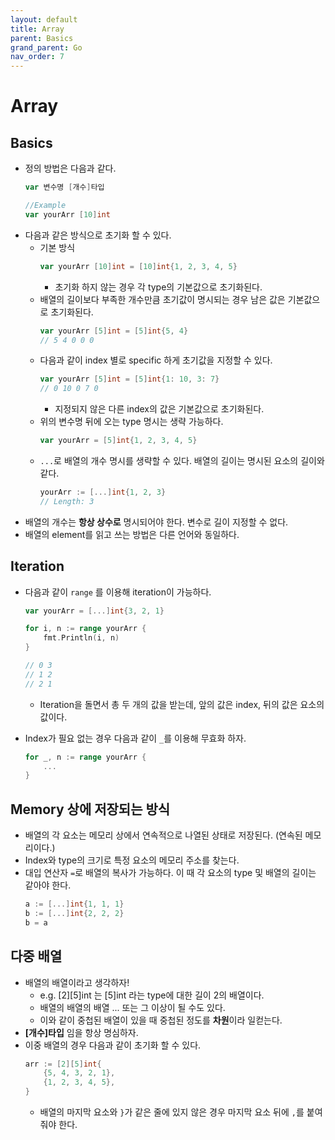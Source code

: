 ```yaml
---
layout: default
title: Array
parent: Basics
grand_parent: Go
nav_order: 7
---
```

# Array
## Basics
* 정의 방법은 다음과 같다.
    ```go
    var 변수명 [개수]타입

    //Example
    var yourArr [10]int
    ```
* 다음과 같은 방식으로 초기화 할 수 있다.
    * 기본 방식
        ```go
        var yourArr [10]int = [10]int{1, 2, 3, 4, 5}
        ```
      * 초기화 하지 않는 경우 각 type의 기본값으로 초기화된다.
    * 배열의 길이보다 부족한 개수만큼 초기값이 명시되는 경우 남은 값은 기본값으로 초기화된다.
        ```go
        var yourArr [5]int = [5]int{5, 4}
        // 5 4 0 0 0
        ```
    * 다음과 같이 index 별로 specific 하게 초기값을 지정할 수 있다.
        ```go
        var yourArr [5]int = [5]int{1: 10, 3: 7}
        // 0 10 0 7 0
        ```
        * 지정되지 않은 다른 index의 값은 기본값으로 초기화된다.
    * 위의 변수명 뒤에 오는 type 명시는 생략 가능하다.
        ```go
        var yourArr = [5]int{1, 2, 3, 4, 5}
        ```
    * `...`로 배열의 개수 명시를 생략할 수 있다. 배열의 길이는 명시된 요소의 길이와 같다.
        ```go
        yourArr := [...]int{1, 2, 3}
        // Length: 3
        ```
* 배열의 개수는 **항상 상수로** 명시되어야 한다. 변수로 길이 지정할 수 없다.
* 배열의 element를 읽고 쓰는 방법은 다른 언어와 동일하다.

## Iteration
* 다음과 같이 `range` 를 이용해 iteration이 가능하다.
    ```go
    var yourArr = [...]int{3, 2, 1}

    for i, n := range yourArr {
        fmt.Println(i, n)
    }

    // 0 3
    // 1 2
    // 2 1
    ```
    * Iteration을 돌면서 총 두 개의 값을 받는데, 앞의 값은 index, 뒤의 값은 요소의 값이다.

* Index가 필요 없는 경우 다음과 같이 `_`를 이용해 무효화 하자.
    ```go
    for _, n := range yourArr {
        ...
    }
    ```

## Memory 상에 저장되는 방식
* 배열의 각 요소는 메모리 상에서 연속적으로 나열된 상태로 저장된다. (연속된 메모리이다.)
* Index와 type의 크기로 특정 요소의 메모리 주소를 찾는다.
* 대입 연산자 `=`로 배열의 복사가 가능하다. 이 때 각 요소의 type 및 배열의 길이는 같아야 한다.
    ```go
    a := [...]int{1, 1, 1}
    b := [...]int{2, 2, 2}
    b = a
    ```
## 다중 배열
* 배열의 배열이라고 생각하자!
    * e.g. [2][5]int 는 [5]int 라는 type에 대한 길이 2의 배열이다.
    * 배열의 배열의 배열 ... 또는 그 이상이 될 수도 있다.
    * 이와 같이 중첩된 배열이 있을 때 중첩된 정도를 **차원**이라 일컫는다.
* **[개수]타입** 임을 항상 명심하자.
* 이중 배열의 경우 다음과 같이 초기화 할 수 있다.
    ```go
    arr := [2][5]int{
        {5, 4, 3, 2, 1},
        {1, 2, 3, 4, 5},
    }
    ```
    * 배열의 마지막 요소와 `}`가 같은 줄에 있지 않은 경우 마지막 요소 뒤에 `,`를 붙여줘야 한다.

